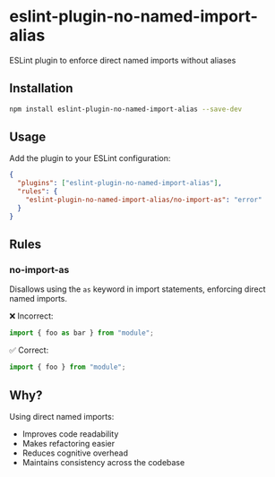 # eslint-plugin-no-named-import-alias

ESLint plugin to enforce direct named imports without aliases

## Installation

```bash
npm install eslint-plugin-no-named-import-alias --save-dev
```

## Usage

Add the plugin to your ESLint configuration:

```json
{
  "plugins": ["eslint-plugin-no-named-import-alias"],
  "rules": {
    "eslint-plugin-no-named-import-alias/no-import-as": "error"
  }
}
```

## Rules

### no-import-as

Disallows using the `as` keyword in import statements, enforcing direct named imports.

❌ Incorrect:

```typescript
import { foo as bar } from "module";
```

✅ Correct:

```typescript
import { foo } from "module";
```

## Why?

Using direct named imports:

- Improves code readability
- Makes refactoring easier
- Reduces cognitive overhead
- Maintains consistency across the codebase

